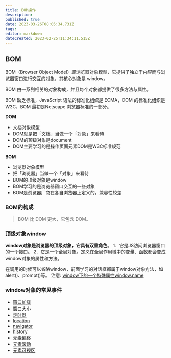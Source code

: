 ```yaml
---
title: BOM操作
description: 
published: true
date: 2023-03-26T08:05:34.731Z
tags: 
editor: markdown
dateCreated: 2023-02-25T11:34:11.515Z
---
```


## BOM

BOM（Browser Object Model）即浏览器对象模型，它提供了独立于内容而与浏览器窗口进行交互的对象，其核心对象是 window。

BOM 由一系列相关的对象构成，并且每个对象都提供了很多方法与属性。

BOM 缺乏标准，JavaScript 语法的标准化组织是 ECMA，DOM 的标准化组织是 W3C，BOM 最初是Netscape 浏览器标准的一部分。

**DOM**

* 文档对象模型
* DOM就是把「文档」当做一个「对象」来看待
* DOM的顶级对象是document
* DOM主要学习的是操作页面元素DOM是W3C标准规范

**BOM**

* 浏览器对象模型
* 把「浏览器」当做一个「对象」来看待
* BOM的顶级对象是window
* BOM学习的是浏览器窗口交互的一些对象
* BOM是浏览器厂商在各自浏览器上定义的，兼容性较差

### BOM的构成

> BOM 比 DOM 更大，它包含 DOM。

### 顶级对象window

**window对象是浏览器的顶级对象，它具有双重角色**。 1．它是JS访问浏览器窗口的一个接口。 2．它是一个全局对象。定义在全局作用域中的变量、函数都会变成window对象的属性和方法。

在调用的时候可以省略window，前面学习的对话框都属于window对象方法，如alert()、prompt()等。 注意: [window下的一个特殊属性window.name](http://xn--windowwindow-lt4sze8su09pxpndl2cts1am5q.name)

### window对象的常见事件
- [窗口加载](/JavaScript/bom/窗口加载)
- [窗口大小](/JavaScript/bom/窗口大小)
- [定时器](/JavaScript/bom/定时器)
- [location](/JavaScript/bom/location)
- [navigator](/JavaScript/bom/navigator)
- [history](/JavaScript/bom/history)
- [元素偏移](/JavaScript/bom/元素偏移)
- [元素滚动](/JavaScript/bom/元素滚动)
- [元素可视区](/JavaScript/bom/元素可视区)

